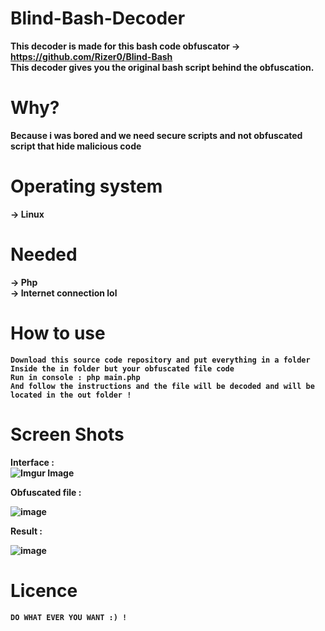 # Blind-Bash-Decoder

<b>This decoder is made for this bash code obfuscator -> https://github.com/Rizer0/Blind-Bash<br>
<b>This decoder gives you the original bash script behind the obfuscation.<br>
# Why?
<b> Because i was bored and we need secure scripts and not obfuscated script that hide malicious code
# Operating system
<b> -> Linux
# Needed
<b> -> Php<br>
<b> -> Internet connection lol
# How to use 
    Download this source code repository and put everything in a folder
    Inside the in folder but your obfuscated file code
    Run in console : php main.php
    And follow the instructions and the file will be decoded and will be located in the out folder !
  
# Screen Shots
<b>Interface :<br>
![Imgur Image](https://imgur.com/cB1UaBb.png)<br>

<b>Obfuscated file :<br>
  
![image](https://user-images.githubusercontent.com/38921276/170582381-95fe387d-c9ba-4087-a780-17aa0b038882.png)<br>
  
<b>Result :<br>
  
![image](https://user-images.githubusercontent.com/38921276/170582344-f02df4ab-b016-4d2a-add6-8553200af640.png)<br>

  
# Licence

    DO WHAT EVER YOU WANT :) !
